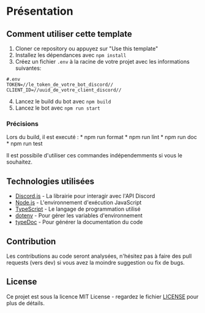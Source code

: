 # Présentation

## Comment utiliser cette template

1. Cloner ce repository ou appuyez sur "Use this template"
2. Installez les dépendances avec `npm install`
3. Créez un fichier `.env` à la racine de votre projet avec les informations suivantes:
```.env
#.env
TOKEN=//le_token_de_votre_bot_discord//
CLIENT_ID=//uuid_de_votre_client_discord//
```
4. Lancez le build du bot avec `npm build`
5. Lancez le bot avec `npm run start`

### Précisions

Lors du build, il est executé :
    * npm run format
    * npm run lint
    * npm run doc
    * npm run test

Il est possibile d'utiliser ces commandes indépendemments si vous le souhaitez.

## Technologies utilisées

- [Discord.js](https://discord.js.org/#/) - La librairie pour interagir avec l'API Discord
- [Node.js](https://nodejs.org/en/) - L'environnement d'exécution JavaScript
- [TypeScript](https://www.typescriptlang.org/) - Le langage de programmation utilisé
- [dotenv](https://www.npmjs.com/package/dotenv) - Pour gérer les variables d'environnement
- [typeDoc](https://typedoc.org/) - Pour générer la documentation du code

## Contribution

Les contributions au code seront analysées, n'hésitez pas à faire des pull requests (vers dev) si vous avez la moindre suggestion ou fix de bugs.

## License

Ce projet est sous la licence MIT License - regardez le fichier [LICENSE](LICENSE) pour plus de détails.
